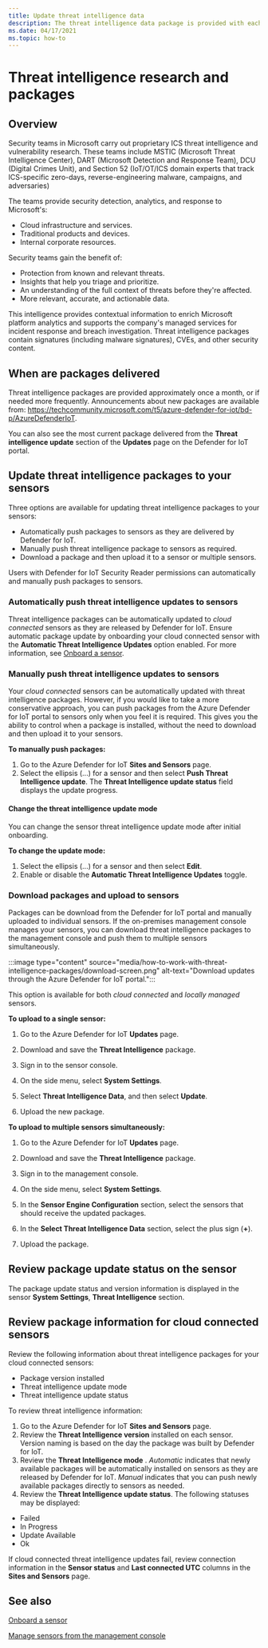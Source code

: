 ```yaml
---
title: Update threat intelligence data
description: The threat intelligence data package is provided with each new Defender for IoT version, or if needed between releases.
ms.date: 04/17/2021
ms.topic: how-to
---
```

# Threat intelligence research and packages #
## Overview ##

Security teams in Microsoft carry out proprietary ICS threat intelligence and vulnerability research. These teams include MSTIC (Microsoft Threat Intelligence Center), DART (Microsoft Detection and Response Team), DCU (Digital Crimes Unit), and Section 52 (IoT/OT/ICS domain experts that track ICS-specific zero-days, reverse-engineering malware, campaigns, and adversaries)

The teams provide security detection, analytics, and response to Microsoft's:

- Cloud infrastructure and services.
- Traditional products and devices.
- Internal corporate resources.

Security teams gain the benefit of:

- Protection from known and relevant threats.
- Insights that help you triage and prioritize.
- An understanding of the full context of threats before they're affected.
- More relevant, accurate, and actionable data.

This intelligence provides contextual information to enrich Microsoft platform analytics and supports the company's managed services for incident response and breach investigation. Threat intelligence packages contain signatures (including malware signatures), CVEs, and other security content.

## When are packages delivered ##

Threat intelligence packages are provided approximately once a month, or if needed more frequently. Announcements about new packages are available from: https://techcommunity.microsoft.com/t5/azure-defender-for-iot/bd-p/AzureDefenderIoT.

You can also see the most current package delivered from the **Threat intelligence update** section of the **Updates** page on the Defender for IoT portal.  

## Update threat intelligence packages to your sensors ##

Three options are available for updating threat intelligence packages to your sensors:

- Automatically push packages to sensors as they are delivered by Defender for IoT.
- Manually push threat intelligence package to sensors as required.
- Download a package and then upload it to a sensor or multiple sensors.

Users with Defender for IoT Security Reader permissions can automatically and manually push packages to sensors.

### Automatically push threat intelligence updates to sensors ###

Threat intelligence packages can be automatically updated to *cloud connected* sensors as they are released by Defender for IoT. Ensure automatic package update by onboarding your cloud connected sensor with the **Automatic Threat Intelligence Updates** option enabled. For more information, see [Onboard a sensor](getting-started.md#onboard-a-sensor).

### Manually push threat intelligence updates to sensors ###

Your *cloud connected* sensors can be automatically updated with threat intelligence packages. However, if you would like to take a more conservative approach, you can push packages from the Azure Defender for IoT portal to sensors only when you feel it is required.
This gives you the ability to control when a package is installed, without the need to download and then upload it to your sensors.

**To manually push packages:**

1. Go to the Azure Defender for IoT **Sites and Sensors** page.
1. Select the ellipsis (...) for a sensor and then select **Push Threat Intelligence update**. The **Threat Intelligence update status** field displays the update progress.

#### Change the threat intelligence update mode ####

You can change the sensor threat intelligence update mode after initial onboarding.

**To change the update mode:**

1. Select the ellipsis (...) for a sensor and then select **Edit**.
1. Enable or disable the **Automatic Threat Intelligence Updates** toggle.

### Download packages and upload to sensors ###

Packages can be download from the Defender for IoT portal and manually uploaded to individual sensors. If the on-premises management console manages your sensors, you can download threat intelligence packages to the management console and push them to multiple sensors simultaneously.

:::image type="content" source="media/how-to-work-with-threat-intelligence-packages/download-screen.png" alt-text="Download updates through the Azure Defender for IoT portal.":::

This option is available for both *cloud connected* and *locally managed* sensors.

**To upload to a single sensor:**

1. Go to the Azure Defender for IoT **Updates** page.

2. Download and save the **Threat Intelligence** package.

3. Sign in to the sensor console.

4. On the side menu, select **System Settings**.

5. Select **Threat Intelligence Data**, and then select **Update**.

6. Upload the new package.

**To upload to multiple sensors simultaneously:**

1. Go to the Azure Defender for IoT **Updates** page.

2. Download and save the **Threat Intelligence** package.

3. Sign in to the management console.

4. On the side menu, select **System Settings**.

5. In the **Sensor Engine Configuration** section, select the sensors that should receive the updated packages.  

6. In the **Select Threat Intelligence Data** section, select the plus sign (**+**).

7. Upload the package.

## Review package update status on the sensor ##

The package update status and version information is displayed in the sensor **System Settings**, **Threat Intelligence** section.  

## Review package information for cloud connected sensors ##

Review the following information about threat intelligence packages for your cloud connected sensors:

- Package version installed
- Threat intelligence update mode
- Threat intelligence update status

To review threat intelligence information:

1. Go to the Azure Defender for IoT **Sites and Sensors** page.
1. Review the **Threat Intelligence version** installed on each sensor. Version naming is based on the day the package was built by Defender for IoT.
1. Review the **Threat Intelligence mode** . *Automatic* indicates that newly available  packages will be automatically installed on sensors as they are released by Defender for IoT. *Manual* indicates that you can push newly available packages directly to sensors as needed.
1. Review the **Threat Intelligence update status**. The following statuses may be displayed:

- Failed
- In Progress
- Update Available
- Ok

If cloud connected threat intelligence updates fail, review  connection  information in the **Sensor status** and **Last connected UTC** columns in the **Sites and Sensors** page. 

## See also

[Onboard a sensor](getting-started.md#onboard-a-sensor)

[Manage sensors from the management console](how-to-manage-sensors-from-the-on-premises-management-console.md)
